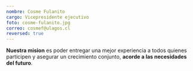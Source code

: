 ```yaml
---
nombre: Cosme Fulanito
cargo: Vicepresidente ejecutivo
foto: cosme-fulanito.jpg
correo: cosmef@ulagos.cl
reversed: true
---
```


**Nuestra mision** es poder entregar una mejor experiencia a todos quienes participen y asegurar un crecimiento conjunto, **acorde a las necesidades del futuro**.
